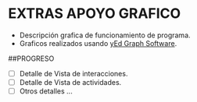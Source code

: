 # EXTRAS APOYO GRAFICO
- Descripción grafica de funcionamiento de programa.
- Graficos realizados usando [yEd Graph Software](https://www.yworks.com/en/products_yed_download.html).

##PROGRESO
- [ ] Detalle de Vista de interacciones.
- [ ] Detalle de Vista de actividades.
- [ ] Otros detalles ...
